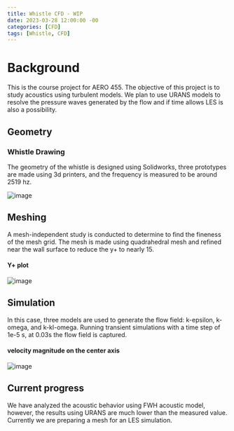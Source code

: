 ```yaml
---
title: Whistle CFD - WIP
date: 2023-03-28 12:00:00 -00
categories: [CFD]
tags: [Whistle, CFD]
---
```


# Background 
This is the course project for AERO 455. The objective of this project is to study acoustics using turbulent models. We plan to use URANS models to resolve the pressure waves generated by the flow and if time allows LES is also a possibility.
## Geometry

### Whistle Drawing

The geometry of the whistle is designed using Solidworks, three prototypes are made using 3d printers, and the frequency is measured to be around 2519 hz.

![image](https://cdn.discordapp.com/attachments/845104478465556512/1091598713165709382/origian_geometry.PNG)

## Meshing
A mesh-independent study is conducted to determine to find the fineness of the mesh grid. The mesh is made using quadrahedral mesh and refined near the wall surface to reduce the y+ to nearly 15. 

#### Y+ plot
![image](https://cdn.discordapp.com/attachments/845104478465556512/1091600259521728512/Y_value.PNG)

## Simulation 
In this case, three models are used to generate the flow field: k-epsilon, k-omega, and k-kl-omega. Running transient simulations with a time step of 1e-5 s, at 0.03s the flow field is captured.

#### velocity magnitude on the center axis

![image](https://cdn.discordapp.com/attachments/845104478465556512/1091600407802957834/velocity.PNG)

## Current progress 

 We have analyzed the acoustic behavior using FWH acoustic model, however, the results using URANS are much lower than the measured value. Currently we are preparing a mesh for an LES simulation.
